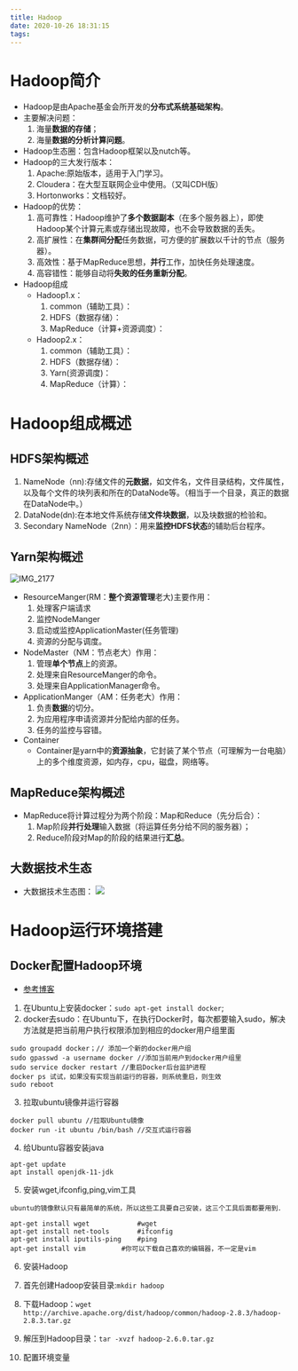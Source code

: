 ```yaml
---
title: Hadoop
date: 2020-10-26 18:31:15
tags:
---
```


# Hadoop简介

* Hadoop是由Apache基金会所开发的**分布式系统基础架构**。
* 主要解决问题：
  1.  海量**数据的存储**；
  2.  海量**数据的分析计算问题**。
* Hadoop生态圈：包含Hadoop框架以及nutch等。
* Hadoop的三大发行版本：
  1. Apache:原始版本，适用于入门学习。
  2. Cloudera：在大型互联网企业中使用。（又叫CDH版）
  3. Hortonworks：文档较好。
* Hadoop的优势：
  1.  高可靠性：Hadoop维护了**多个数据副本**（在多个服务器上），即使Hadoop某个计算元素或存储出现故障，也不会导致数据的丢失。
  2.  高扩展性：在**集群间分配**任务数据，可方便的扩展数以千计的节点（服务器）。
  3.  高效性：基于MapReduce思想，**并行**工作，加快任务处理速度。
  4.  高容错性：能够自动将**失败的任务重新分配**。
* Hadoop组成
  * Hadoop1.x：
    1.  common（辅助工具）：
    2.  HDFS（数据存储）：
    3.  MapReduce（计算+资源调度）：
  * Hadoop2.x：
    1.  common（辅助工具）：
    2.  HDFS（数据存储）：
    3.  Yarn(资源调度)：
    4.  MapReduce（计算）：

# Hadoop组成概述

## HDFS架构概述

1.  NameNode（nn):存储文件的**元数据**，如文件名，文件目录结构，文件属性，以及每个文件的块列表和所在的DataNode等。（相当于一个目录，真正的数据在DataNode中。）
2.  DataNode(dn):在本地文件系统存储**文件块数据**，以及块数据的检验和。
3.  Secondary NameNode（2nn）：用来**监控HDFS状态**的辅助后台程序。

## Yarn架构概述

![IMG_2177](https://gitee.com/zhangjie0524/picgo/raw/master/uPic/IMG_2177.JPG)
* ResourceManger(RM：**整个资源管理**老大)主要作用：
  1.  处理客户端请求
  2.  监控NodeManger
  3.  启动或监控ApplicationMaster(任务管理)
  4.  资源的分配与调度。
* NodeMaster（NM：节点老大）作用：
  1. 管理**单个节点**上的资源。
  2. 处理来自ResourceManger的命令。
  3. 处理来自ApplicationManager命令。
* ApplicationManger（AM：任务老大）作用：
  1. 负责**数据**的切分。
  2. 为应用程序申请资源并分配给内部的任务。
  3. 任务的监控与容错。
* Container
  * Container是yarn中的**资源抽象**，它封装了某个节点（可理解为一台电脑）上的多个维度资源，如内存，cpu，磁盘，网络等。

## MapReduce架构概述

* MapReduce将计算过程分为两个阶段：Map和Reduce（先分后合）：
  1. Map阶段**并行处理**输入数据（将运算任务分给不同的服务器）；
  2. Reduce阶段对Map的阶段的结果进行**汇总**。

## 大数据技术生态
  
* 大数据技术生态图：
![](https://gitee.com/zhangjie0524/picgo/raw/master/img/20201027094308.png)

# Hadoop运行环境搭建

## Docker配置Hadoop环境

* [参考博客](https://blog.csdn.net/sb985/article/details/82722451?ops_request_misc=%257B%2522request%255Fid%2522%253A%2522160652764419195271678757%2522%252C%2522scm%2522%253A%252220140713.130102334..%2522%257D&request_id=160652764419195271678757&biz_id=0&utm_medium=distribute.pc_search_result.none-task-blog-2~all~top_click~default-1-82722451.pc_first_rank_v2_rank_v28&utm_term=docker%E9%85%8D%E7%BD%AEHadoop&spm=1018.2118.3001.4449)
  
1. 在Ubuntu上安装docker：`sudo apt-get install docker`;
2. docker去sudo：在Ubuntu下，在执行Docker时，每次都要输入sudo，解决方法就是把当前用户执行权限添加到相应的docker用户组里面
```
sudo groupadd docker；// 添加一个新的docker用户组
sudo gpasswd -a username docker	//添加当前用户到docker用户组里
sudo service docker restart //重启Docker后台监护进程
docker ps 试试，如果没有实现当前运行的容器，则系统重启，则生效
sudo reboot
```
3. 拉取ubuntu镜像并运行容器
```
docker pull ubuntu //拉取Ubuntu镜像
docker run -it ubuntu /bin/bash //交互式运行容器
```

4. 给Ubuntu容器安装java
```
apt-get update
apt install openjdk-11-jdk
```
5. 安装wget,ifconfig,ping,vim工具
```
ubuntu的镜像默认只有最简单的系统，所以这些工具要自己安装，这三个工具后面都要用到．

apt-get install wget			#wget
apt-get install net-tools		#ifconfig
apt-get install iputils-ping    #ping
apt-get install vim			#你可以下载自己喜欢的编辑器，不一定是vim
```
6. 安装Hadoop

1. 首先创建Hadoop安装目录:`mkdir hadoop`
2. 下载Hadoop：`wget http://archive.apache.org/dist/hadoop/common/hadoop-2.8.3/hadoop-2.8.3.tar.gz`
3. 解压到Hadoop目录：`tar -xvzf hadoop-2.6.0.tar.gz`

7. 配置环境变量
